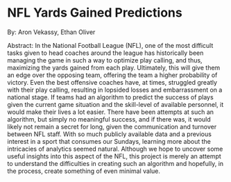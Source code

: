 # NFL Yards Gained Predictions
By: Aron Vekassy, Ethan Oliver


Abstract:
In the National Football League (NFL), one of the most difficult tasks given to head coaches around the league has historically been managing the game in such a way to optimize play calling, and thus, maximizing the yards gained from each play.  Ultimately, this will give them an edge over the opposing team, offering the team a higher probability of victory. Even the best offensive coaches have, at times, struggled greatly with their play calling, resulting in lopsided losses and embarrassment on a national stage.
If teams had an algorithm to predict the success of plays given the current game situation and the skill-level of available personnel, it would make their lives a lot easier. There have been attempts at such an algorithm, but simply no meaningful success, and if there was, it would likely not remain a secret for long, given the communication and turnover between NFL staff.
With so much publicly available data and a previous interest in a sport that consumes our Sundays, learning more about the intricacies of analytics seemed natural. Although we hope to uncover some useful insights into this aspect of the NFL, this project is merely an attempt to understand the difficulties in creating such an algorithm and hopefully, in the process, create something of even minimal value. 
